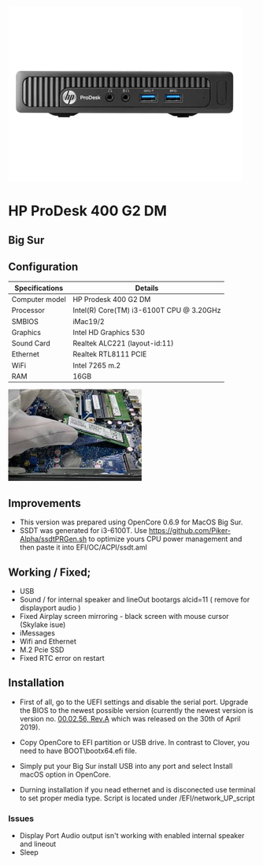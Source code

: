 ![HP Prodesk 400 G2 DM](OC/Resources/Image/HP-ProDesk-400-G2.webp)
# HP ProDesk 400 G2 DM 
## Big Sur 

## Configuration

| Specifications | Details                                          |
| ------------------- | ------------------------------------------- |
| Computer model      | HP Prodesk 400 G2 DM      					|
| Processor           | Intel(R) Core(TM) i3-6100T CPU @ 3.20GHz    |
| SMBIOS           | iMac19/2     |
| Graphics			  | Intel HD Graphics 530                  		|
| Sound Card          | Realtek ALC221 (layout-id:11)            |
| Ethernet		      | Realtek RTL8111 PCIE                        |
| WiFi		          | Intel 7265 m.2                          	|
| RAM		          | 16GB                                     	|


![m.2 ssd and Prodesk mainboard wiht two m.2 slots](OC/Resources/Image/ssd.jpg)


## Improvements

- This version was prepared using OpenCore 0.6.9 for MacOS Big Sur.
- SSDT was generated for i3-6100T. Use https://github.com/Piker-Alpha/ssdtPRGen.sh to optimize yours CPU power management and then paste it into EFI/OC/ACPI/ssdt.aml
## Working / Fixed; 


+ USB 
+ Sound / for internal speaker and lineOut bootargs alcid=11  ( remove for displayport audio )
+ Fixed Airplay screen mirroring - black screen with mouse cursor (Skylake isue) 
+ iMessages
+ Wifi and Ethernet
+ M.2 Pcie SSD 
+ Fixed RTC error on restart 


## Installation


- First of all, go to the UEFI settings and disable the serial port. Upgrade the BIOS to the newest possible version (currently the newest version is version no. [00.02.56, Rev.A](https://ftp.hp.com/pub/softpaq/sp96001-96500/sp96015.exe) which was released on the 30th of April 2019).
- Copy OpenCore to EFI partition or USB drive. In contrast to Clover, you need to have BOOT\bootx64.efi file.
- Simply put your Big Sur install USB into any port and select Install macOS option in OpenCore.

- Durning installation if you nead ethernet and is disconected use terminal to set proper media type. Script is located under /EFI/network_UP_script 


### Issues
+ Display Port Audio output isn't working with enabled internal speaker and lineout 
+ Sleep 